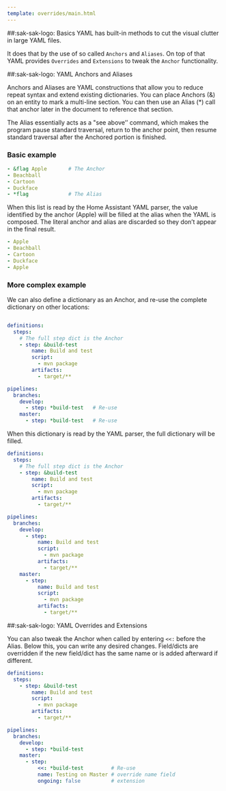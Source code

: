 ```yaml
---
template: overrides/main.html
---
```


##:sak-sak-logo: Basics
YAML has built-in methods to cut the visual clutter in large YAML files.

It does that by the use of so called `Anchors` and `Aliases`. On top of that YAML provides `Overrides` and `Extensions` to tweak the `Anchor` functionality.

##:sak-sak-logo: YAML Anchors and Aliases

Anchors and Aliases are YAML constructions that allow you to reduce repeat syntax and extend existing dictionaries. You can place Anchors (&) on an entity to mark a multi-line section. You can then use an Alias (\*) call that anchor later in the document to reference that section.

The Alias essentially acts as a "see above’’ command, which makes the program pause standard traversal, return to the anchor point, then resume standard traversal after the Anchored portion is finished.

### Basic example

```yaml title="Source" linenums="1" hl_lines="1 5"
- &flag Apple       # The Anchor
- Beachball
- Cartoon
- Duckface
- *flag             # The Alias
```

When this list is read by the Home Assistant YAML parser, the value identified by the anchor (Apple) will be filled at the alias when the YAML is composed. The literal anchor and alias are discarded so they don’t appear in the final result.

```yaml title="Result" linenums="1" hl_lines="1 5"
- Apple
- Beachball
- Cartoon
- Duckface
- Apple
```

### More complex example

We can also define a dictionary as an Anchor, and re-use the complete dictionary on other locations:

```yaml title="Source" linenums="1" hl_lines="4-9 14 16"

definitions: 
  steps:
    # The full step dict is the Anchor
    - step: &build-test
        name: Build and test
        script:
          - mvn package
        artifacts:
          - target/**

pipelines:
  branches:
    develop:
      - step: *build-test   # Re-use 
    master:
      - step: *build-test   # Re-use 
```

When this dictionary is read by the YAML parser, the full dictionary will be filled.

```yaml title="Result" linenums="1" hl_lines="4 15-19 21-26"
definitions: 
  steps:
    # The full step dict is the Anchor
    - step: &build-test
        name: Build and test
        script:
          - mvn package
        artifacts:
          - target/**

pipelines:
  branches:
    develop:
      - step:
          name: Build and test
          script:
            - mvn package
          artifacts:
            - target/**
    master:
      - step:
          name: Build and test
          script:
            - mvn package
          artifacts:
            - target/**
```

##:sak-sak-logo: YAML Overrides and Extensions

You can also tweak the Anchor when called by entering `<<:` before the Alias. Below this, you can write any desired changes. Field/dicts are overridden if the new field/dict has the same name or is added afterward if different.

```yaml linenums="1" hl_lines="17-19"
definitions: 
  steps:
    - step: &build-test
        name: Build and test
        script:
          - mvn package
        artifacts:
          - target/**

pipelines:
  branches:
    develop:
      - step: *build-test
    master:
      - step: 
          <<: *build-test         # Re-use
          name: Testing on Master # override name field
          ongoing: false          # extension
```